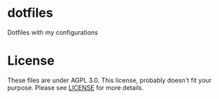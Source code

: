 # dotfiles

Dotfiles with my configurations

# License

These files are under AGPL 3.0. This license, probably doesn't fit your purpose.
Please see [LICENSE](./LICENSE) for more details.
